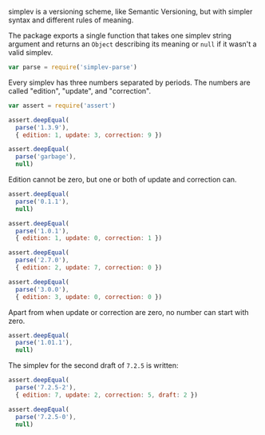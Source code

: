 simplev is a versioning scheme, like Semantic Versioning, but with simpler syntax and different rules of meaning.

The package exports a single function that takes one simplev string argument and returns an `Object` describing its meaning or `null` if it wasn't a valid simplev.

```javascript
var parse = require('simplev-parse')
```

Every simplev has three numbers separated by periods. The numbers are called "edition", "update", and "correction".

```javascript
var assert = require('assert')

assert.deepEqual(
  parse('1.3.9'),
  { edition: 1, update: 3, correction: 9 })

assert.deepEqual(
  parse('garbage'),
  null)
```

Edition cannot be zero, but one or both of update and correction can.

```javascript
assert.deepEqual(
  parse('0.1.1'),
  null)

assert.deepEqual(
  parse('1.0.1'),
  { edition: 1, update: 0, correction: 1 })

assert.deepEqual(
  parse('2.7.0'),
  { edition: 2, update: 7, correction: 0 })

assert.deepEqual(
  parse('3.0.0'),
  { edition: 3, update: 0, correction: 0 })
```

Apart from when update or correction are zero, no number can start with zero.

```javascript
assert.deepEqual(
  parse('1.01.1'),
  null)
```

The simplev for the second draft of `7.2.5` is written:

```javascript
assert.deepEqual(
  parse('7.2.5-2'),
  { edition: 7, update: 2, correction: 5, draft: 2 })

assert.deepEqual(
  parse('7.2.5-0'),
  null)
```
